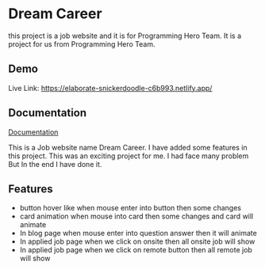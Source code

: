 # Dream Career

this project is a job website and it is for Programming Hero Team. It is a project for us from Programming Hero Team.



## Demo

Live Link: https://elaborate-snickerdoodle-c6b993.netlify.app/


## Documentation

[Documentation](https://linktodocumentation)

This is a Job website name Dream Career. I have added some features in this project. This was an exciting project for me. I had face many problem But In the end I have done it.
## Features

- button hover like when mouse enter into button then some changes
- card animation when mouse into card then some changes and card will animate
- In blog page when mouse enter into question answer then it will animate
- In applied job page when we click on onsite then all onsite job will show
- In applied job page when we click on remote button then all remote job will show

